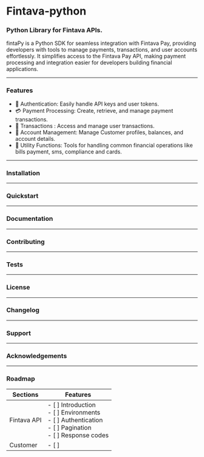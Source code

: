 # Fintava-python

### Python Library for Fintava APIs.

fintaPy is a Python SDK for seamless integration with Fintava Pay, providing developers with tools to manage payments, transactions, and user accounts effortlessly. It simplifies access to the Fintava Pay API, making payment processing and integration easier for developers building financial applications.

---

### Features
- 🔐 Authentication: Easily handle API keys and user tokens.
- 💳 Payment Processing: Create, retrieve, and manage payment transactions.
- 📜 Transactions : Access and manage user transactions.
- 🧾 Account Management: Manage Customer profiles, balances, and account details.
- 🔧 Utility Functions: Tools for handling common financial operations like bills payment, sms, compliance and cards.

---
### Installation

---
### Quickstart
---
### Documentation
---
### Contributing
---
### Tests
---
### License
---
### Changelog
---
### Support
---
### Acknowledgements
---
### Roadmap
| Sections | Features |
| ---------| ---------|
| Fintava API | - [ ] Introduction <br> - [ ] Environments <br> - [ ] Authentication <br> - [ ] Pagination <br> - [ ] Response codes|
| Customer | - [ ] 